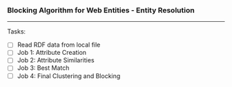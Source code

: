 ### Blocking Algorithm for Web Entities - Entity Resolution
   
---

Tasks:

-[ ] Read RDF data from local file   
-[ ] Job 1: Attribute Creation
-[ ] Job 2: Attribute Similarities
-[ ] Job 3: Best Match
-[ ] Job 4: Final Clustering and Blocking
